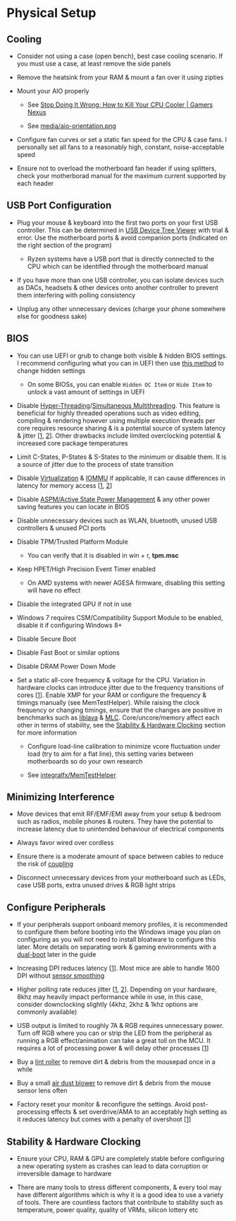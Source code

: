 # Physical Setup

## Cooling

- Consider not using a case (open bench), best case cooling scenario. If you must use a case, at least remove the side panels

- Remove the heatsink from your RAM & mount a fan over it using zipties

- Mount your AIO properly

    - See [Stop Doing It Wrong: How to Kill Your CPU Cooler | Gamers Nexus](https://www.youtube.com/watch?v=BbGomv195sk)

    - See [media/aio-orientation.png](../media/aio-orientation.png)

- Configure fan curves or set a static fan speed for the CPU & case fans. I personally set all fans to a reasonably high, constant, noise-acceptable speed

- Ensure not to overload the motherboard fan header if using splitters, check your motherborad manual for the maximum current supported by each header

## USB Port Configuration

- Plug your mouse & keyboard into the first two ports on your first USB controller. This can be determined in [USB Device Tree Viewer](https://www.uwe-sieber.de/usbtreeview_e.html#download) with trial & error. Use the motherboard ports & avoid companion ports (indicated on the right section of the program)

    - Ryzen systems have a USB port that is directly connected to the CPU which can be identified through the motherboard manual

- If you have more than one USB controller, you can isolate devices such as DACs, headsets & other devices onto another controller to prevent them interfering with polling consistency

- Unplug any other unnecessary devices (charge your phone somewhere else for goodness sake)

## BIOS

- You can use UEFI or grub to change both visible & hidden BIOS settings. I recommend configuring what you can in UEFI then use [this method](https://github.com/BoringBoredom/UEFI-Editor) to change hidden settings

    - On some BIOSs, you can enable ``Hidden OC Item`` or ``Hide Item`` to unlock a vast amount of settings in UEFI

- Disable [Hyper-Threading](https://en.wikipedia.org/wiki/Hyper-threading)/[Simultaneous Multithreading](https://en.wikipedia.org/wiki/Simultaneous_multithreading). This feature is beneficial for highly threaded operations such as video editing, compiling & rendering however using multiple execution threads per core requires resource sharing & is a potential source of system latency & jitter [[1](https://developer.amd.com/wordpress/media/2013/12/PerformanceTuningGuidelinesforLowLatencyResponse.pdf), [2](https://www.intel.com/content/www/us/en/developer/articles/technical/optimizing-computer-applications-for-latency-part-1-configuring-the-hardware.html)]. Other drawbacks include limited overclocking potential & increased core package temperatures

- Limit C-States, P-States & S-States to the minimum or disable them. It is a source of jitter due to the process of state transition

- Disable [Virtualization](https://en.wikipedia.org/wiki/Desktop_virtualization) & [IOMMU](https://en.wikipedia.org/wiki/Input%E2%80%93output_memory_management_unit) if applicable, it can cause differences in latency for memory access [[1](https://developer.amd.com/wordpress/media/2013/12/PerformanceTuningGuidelinesforLowLatencyResponse.pdf), [2](https://www.intel.com/content/www/us/en/developer/articles/technical/optimizing-computer-applications-for-latency-part-1-configuring-the-hardware.html)]

- Disable [ASPM/Active State Power Management](https://en.wikipedia.org/wiki/Active_State_Power_Management) & any other power saving features you can locate in BIOS

- Disable unnecessary devices such as WLAN, bluetooth, unused USB controllers & unused PCI ports

- Disable TPM/Trusted Platform Module

    - You can verify that it is disabled in win + r, **tpm.msc**

- Keep HPET/High Precision Event Timer enabled

    - On AMD systems with newer AGESA firmware, disabling this setting will have no effect

- Disable the integrated GPU if not in use

- Windows 7 requires CSM/Compatibility Support Module to be enabled, disable it if configuring Windows 8+

- Disable Secure Boot

- Disable Fast Boot or similar options

- Disable DRAM Power Down Mode

- Set a static all-core frequency & voltage for the CPU. Variation in hardware clocks can introduce jitter due to the frequency transitions of cores [[1](https://developer.amd.com/wordpress/media/2013/12/PerformanceTuningGuidelinesforLowLatencyResponse.pdf)]. Enable XMP for your RAM or configure the frequency & timings manually (see MemTestHelper). While raising the clock frequency or changing timings, ensure that the changes are positive in benchmarks such as [liblava](https://github.com/liblava/liblava) & [MLC](https://www.intel.com/content/www/us/en/developer/articles/tool/intelr-memory-latency-checker.html). Core/uncore/memory affect each other in terms of stability, see the [Stability & Hardware Clocking](#stability--hardware-clocking) section for more information

    - Configure load-line calibration to minimize vcore fluctuation under load (try to aim for a flat line), this setting varies between motherboards so do your own research

    - See [integralfx/MemTestHelper](https://github.com/integralfx/MemTestHelper/blob/oc-guide/DDR4%20OC%20Guide.md)

## Minimizing Interference

- Move devices that emit RF/EMF/EMI away from your setup & bedroom such as radios, mobile phones & routers. They have the potential to increase latency due to unintended behaviour of electrical components

- Always favor wired over cordless

- Ensure there is a moderate amount of space between cables to reduce the risk of [coupling](https://en.wikipedia.org/wiki/Coupling_(electronics))

- Disconnect unnecessary devices from your motherboard such as LEDs, case USB ports, extra unused drives & RGB light strips

## Configure Peripherals

- If your peripherals support onboard memory profiles, it is recommended to configure them before booting into the Windows image you plan on configuring as you will not need to install bloatware to configure this later. More details on separating work & gaming environments with a [dual-boot](https://en.wikipedia.org/wiki/Multi-booting) later in the guide

- Increasing DPI reduces latency [[1](https://www.youtube.com/watch?v=6AoRfv9W110)]. Most mice are able to handle 1600 DPI without [sensor smoothing](https://www.reddit.com/r/MouseReview/comments/5haxn4/sensor_smoothing)

- Higher polling rate reduces jitter [[1](https://youtu.be/gOQNRvJbpmk?t=540), [2](https://www.youtube.com/watch?app=desktop&v=djCLZ6qEVuA)]. Depending on your hardware, 8khz may heavily impact performance while in use, in this case, consider downclocking slightly (4khz, 2khz & 1khz options are commonly available)

- USB output is limited to roughly 7A & RGB requires unnecessary power. Turn off RGB where you can or strip the LED from the peripheral as running a RGB effect/animation can take a great toll on the MCU. It requires a lot of processing power & will delay other processes [[1](https://blog.wooting.nl/what-influences-keyboard-speed)]

- Buy a [lint roller](https://www.ikea.com/gb/en/p/baestis-lint-roller-grey-90425626) to remove dirt & debris from the mousepad once in a while

- Buy a small [air dust blower](https://www.amazon.co.uk/s?k=air+dust+blower) to remove dirt & debris from the mouse sensor lens often

- Factory reset your monitor & reconfigure the settings. Avoid post-processing effects & set overdrive/AMA to an acceptably high setting as it reduces latency but comes with a penalty of overshoot [[1](https://twitter.com/CaIypto/status/1464236780190851078)]

## Stability & Hardware Clocking

- Ensure your CPU, RAM & GPU are completely stable before configuring a new operating system as crashes can lead to data corruption or irreversible damage to hardware

- There are many tools to stress different components, & every tool may have different algorithms which is why it is a good idea to use a variety of tools. There are countless factors that contribute to stability such as temperature, power quality, quality of VRMs, silicon lottery etc
